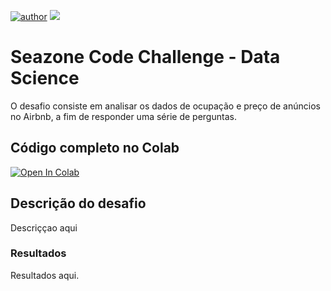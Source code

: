 [![author](https://img.shields.io/badge/Autor-Leonardo_Duarte-red.svg)](https://www.linkedin.com/in/leonardo-sales-duarte/) [![](https://img.shields.io/badge/python-3.7+-blue.svg)](https://www.python.org/downloads/release/python-3712/)

# Seazone Code Challenge - Data Science

O desafio consiste em analisar os dados de ocupação e preço de anúncios no Airbnb, a fim de responder uma série de perguntas.

## Código completo no Colab

[![Open In Colab](https://colab.research.google.com/assets/colab-badge.svg)](link)

## Descrição do desafio

Descriççao aqui

### Resultados

Resultados aqui.












